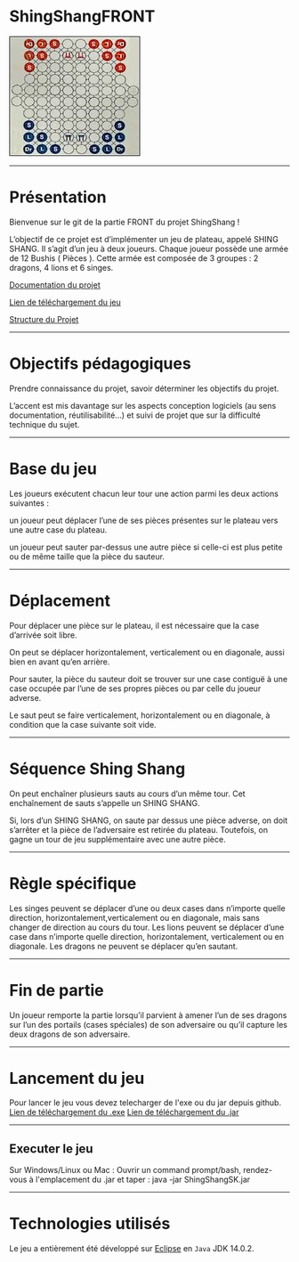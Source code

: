 
# ShingShangFRONT
![](https://github.com/k-samir/ShingShang/blob/main/image/board.png?raw=true)

----------------
# Présentation
Bienvenue sur le git de la partie FRONT du projet ShingShang !

L’objectif de ce projet est d’implémenter un jeu de plateau, appelé SHING SHANG.
Il s’agit d’un jeu à deux joueurs. 
Chaque joueur possède une armée de 12 Bushis ( Pièces ). Cette armée est composée de 3 groupes : 2 dragons, 4 lions et 6 singes. 

[Documentation du projet](https://docs.google.com/document/d/1ZtqhFwuuNymzyjvvDptcIIbRV_NNXb4CPYg6uDdT0ng/edit#)

[Lien de téléchargement du jeu](https://github.com/k-samir/ShingShang/blob/main/jar/ShingShang_SK.jar?raw=true)

[Structure du Projet](https://github.com/k-samir/ShingShang/blob/main/src/UML3.jpg)

----------------
# Objectifs pédagogiques

Prendre connaissance du projet, savoir déterminer les objectifs du projet. 

L’accent est mis davantage sur les aspects conception logiciels (au sens documentation, réutilisabilité...) et suivi de projet que sur la difficulté technique du sujet.

----------------
# Base du jeu

Les joueurs exécutent chacun leur tour une action parmi les deux actions suivantes :

un joueur peut déplacer l’une de ses pièces présentes sur le plateau vers une autre case du plateau.

un joueur peut sauter par-dessus une autre pièce si celle-ci est plus petite ou de même taille que la pièce du sauteur.

----------------

# Déplacement

Pour déplacer une pièce sur le plateau, il est nécessaire que la case d’arrivée soit libre. 

On peut se déplacer horizontalement, verticalement ou en diagonale, aussi bien en avant qu’en arrière. 

Pour sauter, la pièce du sauteur doit se trouver sur une case contiguë à une case occupée par l’une de ses propres pièces ou par celle du joueur adverse. 

Le saut peut se faire verticalement, horizontalement ou en diagonale, à condition que la case suivante soit vide. 

----------------

# Séquence Shing Shang

On peut enchaîner plusieurs sauts au cours d’un même tour. Cet enchaînement de sauts s’appelle un SHING SHANG.

Si, lors d’un SHING SHANG, on saute par dessus une pièce adverse, on doit s’arrêter et la pièce de l’adversaire est retirée du plateau. Toutefois, on gagne un tour de jeu supplémentaire avec une autre pièce.

----------------


# Règle spécifique

Les singes peuvent se déplacer d’une ou deux cases dans n’importe quelle direction, horizontalement,verticalement ou en diagonale, mais sans changer de direction au cours du tour.
Les lions peuvent se déplacer d’une case dans n’importe quelle direction, horizontalement, verticalement ou en diagonale.
Les dragons ne peuvent se déplacer qu’en sautant.

----------------

# Fin de partie

Un joueur remporte la partie lorsqu’il parvient à amener l’un de ses dragons sur l’un des portails (cases spéciales) de son adversaire ou qu’il capture les deux dragons de son adversaire.

----------------

# Lancement du jeu

Pour lancer le jeu vous devez telecharger de l'exe ou du jar depuis github.
[Lien de téléchargement du .exe](https://github.com/k-samir/ShingShang/blob/main/jar/ShingShang_SK.jar?raw=true)
[Lien de téléchargement du .jar](https://github.com/k-samir/ShingShang/blob/main/jar/ShingShang_SK.jar?raw=true)


----------------

## Executer le jeu

Sur Windows/Linux ou Mac : Ouvrir un command prompt/bash, rendez-vous à l'emplacement du .jar et taper : java -jar ShingShangSK.jar 

----------------

# Technologies utilisés

Le jeu a entièrement été développé sur [Eclipse](https://www.eclipse.org/) en `Java` JDK 14.0.2.


